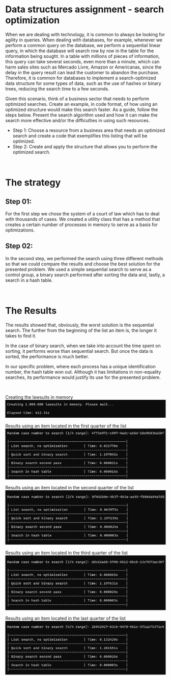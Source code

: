 # Data structures assignment - search optimization

When we are dealing with technology, it is common to always be looking for agility in queries. When dealing with databases, for example, whenever we perform a common query on the database, we perform a sequential linear query, in which the database will search row by row in the table for the information being sought. In a table with millions of pieces of information, this query can take several seconds, even more than a minute, which can harm sales sites such as Mercado Livre, Amazon or Americanas, since the delay in the query result can lead the customer to abandon the purchase. Therefore, it is common for databases to implement a search-optimized data structure for some types of data, such as the use of hashes or binary trees, reducing the search time to a few seconds.

Given this scenario, think of a business sector that needs to perform optimized searches. Create an example, in code format, of how using an optimized structure would make this search faster. As a guide, follow the steps below. Present the search algorithm used and how it can make the search more effective and/or the difficulties in using such resources.

- Step 1: Choose a resource from a business area that needs an optimized search and create a code that exemplifies this listing that will be optimized.
- Step 2: Create and apply the structure that allows you to perform the optimized search.

<br/>

# The strategy

## Step 01:

For the first step we chose the system of a court of law which has to deal with thousands of cases. We created a utility class that has a method that creates a certain number of processes in memory to serve as a basis for optimizations.

## Step 02:

In the second step, we performed the search using three different methods so that we could compare the results and choose the best solution for the presented problem. We used a simple sequential search to serve as a control group, a binary search performed after sorting the data and, lastly, a search in a hash table.

<br/>

# The Results

The results showed that, obviously, the worst solution is the sequential search. The further from the beginning of the list an item is, the longer it takes to find it.

In the case of binary search, when we take into account the time spent on sorting, it performs worse than sequential search. But once the data is sorted, the performance is much better.

In our specific problem, where each process has a unique identification number, the hash table won out. Although it has limitations in non-equality searches, its performance would justify its use for the presented problem.

<br/>

Creating the lawsuits in memory
![Creating lawsuits](src/assets/img_01.png "Creating lawsuits")

Results using an item located in the first quarter of the list
![Results using an item located in the first quarter of the list](src/assets/img_02.png "Results using an item located in the first quarter of the list")

Results using an item located in the second quarter of the list
![Results using an item located in the second quarter of the list](src/assets/img_03.png "Results using an item located in the second quarter of the list")

Results using an item located in the third quarter of the list
![Results using an item located in the third quarter of the list](src/assets/img_04.png "Results using an item located in the third quarter of the list")

Results using an item located in the last quarter of the list
![Results using an item located in the last quarter of the list](src/assets/img_05.png "Results using an item located in the last quarter of the list")
